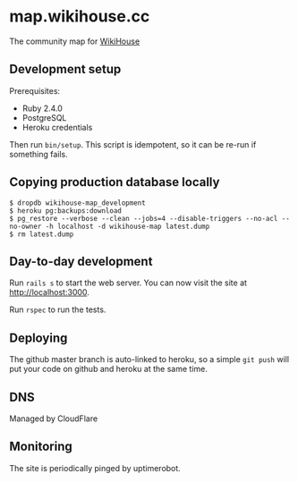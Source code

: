 # map.wikihouse.cc

The community map for [WikiHouse](https://wikihouse.cc)

## Development setup

Prerequisites:

* Ruby 2.4.0
* PostgreSQL
* Heroku credentials

Then run `bin/setup`. This script is idempotent, so it can be re-run if
something fails.

## Copying production database locally

```
$ dropdb wikihouse-map_development
$ heroku pg:backups:download
$ pg_restore --verbose --clean --jobs=4 --disable-triggers --no-acl --no-owner -h localhost -d wikihouse-map latest.dump
$ rm latest.dump
```

## Day-to-day development

Run `rails s` to start the web server. You can now visit the site at [http://localhost:3000](http://localhost:3000).

Run `rspec` to run the tests.

## Deploying

The github master branch is auto-linked to heroku, so a simple `git push` will put your code on github and heroku at the same time.

## DNS

Managed by CloudFlare

## Monitoring

The site is periodically pinged by uptimerobot.
